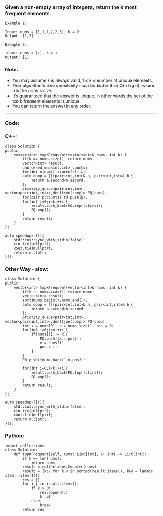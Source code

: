 ### Given a non-empty array of integers, return the k most frequent elements.

```
Example 1:

Input: nums = [1,1,1,2,2,3], k = 2
Output: [1,2]
```
```
Example 2:

Input: nums = [1], k = 1
Output: [1]
```

### Note:

- You may assume k is always valid, 1 ≤ k ≤ number of unique elements.
- Your algorithm's time complexity must be better than O(n log n), where n is the array's size.
- It's guaranteed that the answer is unique, in other words the set of the top k frequent elements is unique.
- You can return the answer in any order.

---


### Code:

### C++:

```
class Solution {
public:
    vector<int> topKFrequent(vector<int>& nums, int k) {
        if(k == nums.size()) return nums;
        vector<int> result;
        unordered_map<int,int> counts;
        for(int x:nums) counts[x]+=1;
        auto comp = [](pair<int,int>& a, pair<int,int>& b){
            return a.second<b.second;
        };
        priority_queue<pair<int,int>, vector<pair<int,int>>,decltype(comp)> PQ(comp);
        for(pair p:counts) PQ.push(p);
        for(int i=0;i<k;++i){
            result.push_back(PQ.top().first);
            PQ.pop();
        }
        return result;
    }
};

auto speedup=[](){
    std::ios::sync_with_stdio(false);
    cin.tie(nullptr);
    cout.tie(nullptr);
    return nullptr;
}();
```

### Other Way - slow:

```
class Solution {
public:
    vector<int> topKFrequent(vector<int>& nums, int k) {
        if(k == nums.size()) return nums;
        vector<int> result;
        sort(nums.begin(),nums.end());
        auto comp = [](pair<int,int>& a, pair<int,int>& b){
            return a.second<b.second;
        };
        priority_queue<pair<int,int>, vector<pair<int,int>>,decltype(comp)> PQ(comp);
        int x = nums[0], n = nums.size(), pos = 0;
        for(int i=0;i<n;++i){
            if(nums[i] != x){
                PQ.push({x,i-pos});
                x = nums[i];
                pos = i;
            }
        }
        PQ.push({nums.back(),n-pos});
        
        for(int i=0;i<k;++i){
            result.push_back(PQ.top().first);
            PQ.pop();
        }
        return result;
    }
};

auto speedup=[](){
    std::ios::sync_with_stdio(false);
    cin.tie(nullptr);
    cout.tie(nullptr);
    return nullptr;
}();
```

### Python:

```
import collections
class Solution:
    def topKFrequent(self, nums: List[int], k: int) -> List[int]:
        if k == len(nums):
            return nums
        result = collections.Counter(nums)
        result = {k:v for k,v in sorted(result.items(), key = lambda item: -item[1])}
        res = []
        for i,j in result.items():
            if k > 0:
                res.append(i)
                k -=1
            else:
                break
        return res
```
